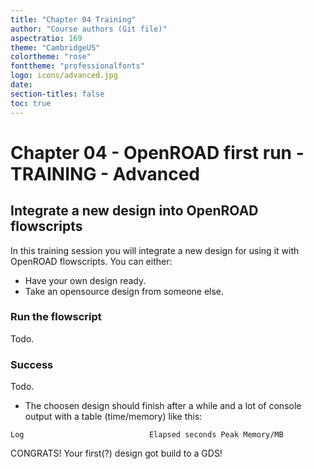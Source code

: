 ```yaml
---
title: "Chapter 04 Training"
author: "Course authors (Git file)"
aspectratio: 169
theme: "CambridgeUS"
colortheme: "rose"
fonttheme: "professionalfonts"
logo: icons/advanced.jpg
date:
section-titles: false
toc: true
---
```


# Chapter 04 - OpenROAD first run - TRAINING - Advanced

## Integrate a new design into OpenROAD flowscripts

In this training session you will integrate a new design for using it with OpenROAD flowscripts.
You can either:
* Have your own design ready.
* Take an opensource design from someone else.

### Run the flowscript
Todo.

### Success
Todo.
* The choosen design should finish after a while and a lot of console output with a table (time/memory) like this:
```
Log                            Elapsed seconds Peak Memory/MB

```

CONGRATS! Your first(?) design got build to a GDS!